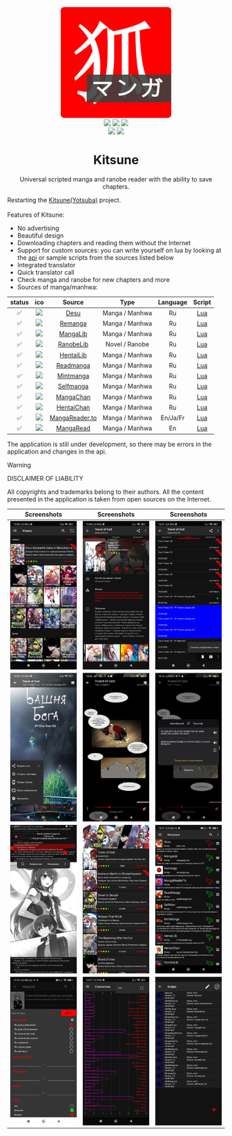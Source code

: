 <div align="center">
    <img src="content/logo_rounded.png">
    <br/>
    <img src="https://img.shields.io/badge/install_size-4.0 MB-brightgreen">
    <img src="https://img.shields.io/badge/version-1.8.3-blueviolet">
    <img src="https://img.shields.io/badge/android-7.0+-yellow">
    <br/>
    <img src="https://img.shields.io/badge/manga_sources-11-brightgreen"/> <img src="https://img.shields.io/badge/ranobe_sources-1-brightgreen"/>
    <h1>Kitsune</h1>
    <p>Universal scripted manga and ranobe reader with the ability to save chapters.</p>
</div>

Restarting the [Kitsune(Yotsuba)](https://4pda.to/forum/index.php?showtopic=961133 "4pda") project.<br/><br/>
Features of Kitsune:
- No advertising
- Beautiful design
- Downloading chapters and reading them without the Internet
- Support for custom sources: you can write yourself on lua by looking at the [api](https://github.com/alex-bayir/Kitsune/blob/master/Scripts%20API.md "Scripts API") or sample scripts from the sources listed below
- Integrated translator
- Quick translator call
- Check manga and ranobe for new chapters and more
- Sources of manga/manhwa:

| status |                                                                  ico                                                                  |                    Source                    |      Type      | Language |                                                     Script                                                      |
|:------:|:-------------------------------------------------------------------------------------------------------------------------------------:|:--------------------------------------------:|:--------------:|:--------:|:---------------------------------------------------------------------------------------------------------------:|
|   ✅   |        ![](https://t3.gstatic.com/faviconV2?client=SOCIAL&type=FAVICON&fallback_opts=TYPE,SIZE,URL&size=24&url=http://desu.me)        |           [Desu](https://desu.me)            | Manga / Manhwa |    Ru    |     [Lua](https://github.com/alex-bayir/Kitsune/blob/master/app/src/main/assets/scripts/Desu.lua "Script")      | 
|   ✅   |      ![](https://t3.gstatic.com/faviconV2?client=SOCIAL&type=FAVICON&fallback_opts=TYPE,SIZE,URL&size=24&url=http://remanga.org)      |        [Remanga](https://remanga.org)        | Manga / Manhwa |    Ru    |    [Lua](https://github.com/alex-bayir/Kitsune/blob/master/app/src/main/assets/scripts/Remanga.lua "Script")    | 
|   ✅   |      ![](https://t3.gstatic.com/faviconV2?client=SOCIAL&type=FAVICON&fallback_opts=TYPE,SIZE,URL&size=24&url=http://mangalib.me)      |       [MangaLib](https://mangalib.me)        | Manga / Manhwa |    Ru    |   [Lua](https://github.com/alex-bayir/Kitsune/blob/master/app/src/main/assets/scripts/MangaLib.lua "Script")    | 
|   ✅   |     ![](https://t3.gstatic.com/faviconV2?client=SOCIAL&type=FAVICON&fallback_opts=TYPE,SIZE,URL&size=24&url=http://ranobelib.me)      |      [RanobeLib](https://ranobelib.me)       | Novel / Ranobe |    Ru    |   [Lua](https://github.com/alex-bayir/Kitsune/blob/master/app/src/main/assets/scripts/RanobeLib.lua "Script")   | 
|   ✅   |     ![](https://t3.gstatic.com/faviconV2?client=SOCIAL&type=FAVICON&fallback_opts=TYPE,SIZE,URL&size=24&url=http://hentailib.me)      |    [HentaiLib](https://v1.hentailib.org)     | Manga / Manhwa |    Ru    |   [Lua](https://github.com/alex-bayir/Kitsune/blob/master/app/src/main/assets/scripts/HentaiLib.lua "Script")   | 
|   ✅   |    ![](https://t3.gstatic.com/faviconV2?client=SOCIAL&type=FAVICON&fallback_opts=TYPE,SIZE,URL&size=24&url=http://readmanga.live)     |     [Readmanga](https://readmanga.live)      | Manga / Manhwa |    Ru    |   [Lua](https://github.com/alex-bayir/Kitsune/blob/master/app/src/main/assets/scripts/ReadManga.lua "Script")   | 
|   ✅   |    ![](https://t3.gstatic.com/faviconV2?client=SOCIAL&type=FAVICON&fallback_opts=TYPE,SIZE,URL&size=24&url=http://mintmanga.live)     |     [Mintmanga](https://mintmanga.live)      | Manga / Manhwa |    Ru    |   [Lua](https://github.com/alex-bayir/Kitsune/blob/master/app/src/main/assets/scripts/MintManga.lua "Script")   | 
|   ✅   |    ![](https://t3.gstatic.com/faviconV2?client=SOCIAL&type=FAVICON&fallback_opts=TYPE,SIZE,URL&size=24&url=http://selfmanga.live)     |     [Selfmanga](https://selfmanga.live)      | Manga / Manhwa |    Ru    |   [Lua](https://github.com/alex-bayir/Kitsune/blob/master/app/src/main/assets/scripts/SelfManga.lua "Script")   | 
|   ✅   |     ![](https://t3.gstatic.com/faviconV2?client=SOCIAL&type=FAVICON&fallback_opts=TYPE,SIZE,URL&size=24&url=http://manga-chan.me)     |      [MangaChan](https://manga-chan.me)      | Manga / Manhwa |    Ru    |   [Lua](https://github.com/alex-bayir/Kitsune/blob/master/app/src/main/assets/scripts/MangaChan.lua "Script")   | 
|   ✅   | ![](https://t3.gstatic.com/faviconV2?client=SOCIAL&type=FAVICON&fallback_opts=TYPE,SIZE,URL&size=24&url=http://xxxxx.hentaichan.live) | [HentaiChan](https://xxxxx.hentaichan.live)  | Manga / Manhwa |    Ru    |  [Lua](https://github.com/alex-bayir/Kitsune/blob/master/app/src/main/assets/scripts/HentaiChan.lua "Script")   | 
|   ✅   |  ![](https://t3.gstatic.com/faviconV2?client=SOCIAL&type=FAVICON&fallback_opts=TYPE,SIZE,URL&size=24&url=http://www.mangareader.to)   | [MangaReader.to](https://www.mangareader.to) | Manga / Manhwa | En/Ja/Fr | [Lua](https://github.com/alex-bayir/Kitsune/blob/master/app/src/main/assets/scripts/MangaReaderTo.lua "Script") | 
|   ✅   |   ![](https://t3.gstatic.com/faviconV2?client=SOCIAL&type=FAVICON&fallback_opts=TYPE,SIZE,URL&size=24&url=http://www.mangaread.org)   |    [MangaRead](https://www.mangaread.org)    | Manga / Manhwa |    En    |   [Lua](https://github.com/alex-bayir/Kitsune/blob/master/app/src/main/assets/scripts/Mangaread.lua "Script")   | 

The application is still under development, so there may be errors in the application and changes in the api.

> [!WARNING]
> DISCLAIMER OF LIABILITY
> 
> All copyrights and trademarks belong to their authors. All the content presented in the application is taken from open sources on the Internet.

|      Screenshots       |      Screenshots       |      Screenshots       |
|:----------------------:|:----------------------:|:----------------------:|
|  ![1](/content/1.jpg)  |  ![2](/content/2.jpg)  |  ![3](/content/3.jpg)  |
|  ![4](/content/4.jpg)  |  ![5](/content/5.jpg)  |  ![6](/content/6.jpg)  |
|  ![7](/content/7.jpg)  |  ![8](/content/8.jpg)  |  ![9](/content/9.jpg)  |
| ![10](/content/10.jpg) | ![11](/content/11.jpg) | ![12](/content/12.jpg) |


